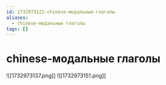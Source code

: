 ```yaml
---
id: 1732973122-chinese-модальные-глаголы
aliases:
  - chinese-модальные глаголы
tags: []
---
```


# chinese-модальные глаголы
![[1732973137.png]]
![[1732973151.png]]
